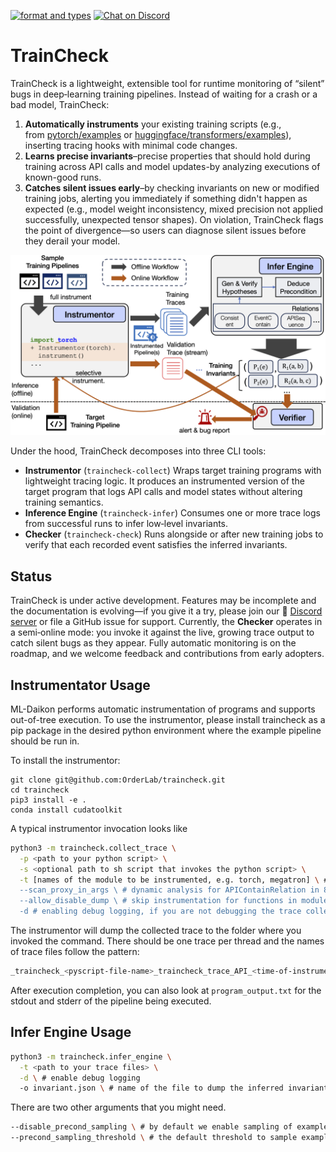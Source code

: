 
[![format and types](https://github.com/OrderLab/traincheck/actions/workflows/pre-commit-checks.yml/badge.svg)](https://github.com/OrderLab/traincheck/actions/workflows/pre-commit-checks.yml)
[![Chat on Discord](https://img.shields.io/discord/1362661016760090736?label=Discord&logo=discord&style=flat)](https://discord.gg/DPEd7Xeg)

# TrainCheck

TrainCheck is a lightweight, extensible tool for runtime monitoring of “silent” bugs in deep‑learning training pipelines. Instead of waiting for a crash or a bad model, TrainCheck:
1. **Automatically instruments** your existing training scripts (e.g., from [pytorch/examples](https://github.com/pytorch/examples) or [huggingface/transformers/examples](https://github.com/huggingface/transformers/tree/main/examples)), inserting tracing hooks with minimal code changes.
2. **Learns precise invariants**–precise properties that should hold during training across API calls and model updates-by analyzing executions of known-good runs.
3. **Catches silent issues early**–by checking invariants on new or modified training jobs, alerting you immediately if something didn't happen as expected (e.g., model weight inconsistency, mixed precision not applied successfully, unexpected tensor shapes). On violation, TrainCheck flags the point of divergence—so users can diagnose silent issues before they derail your model.

![Workflow](docs/assets/images/workflow.png)

Under the hood, TrainCheck decomposes into three CLI tools:
- **Instrumentor** (`traincheck-collect`)
  Wraps target training programs with lightweight tracing logic. It produces an instrumented version of the target program that logs API calls and model states without altering training semantics.
- **Inference Engine** (`traincheck-infer`)
  Consumes one or more trace logs from successful runs to infer low‑level invariants.
- **Checker** (`traincheck-check`)
  Runs alongside or after new training jobs to verify that each recorded event satisfies the inferred invariants.

## Status

TrainCheck is under active development. Features may be incomplete and the documentation is evolving—if you give it a try, please join our 💬 [Discord server](https://discord.gg/DPEd7Xeg) or file a GitHub issue for support. Currently, the **Checker** operates in a semi‑online mode: you invoke it against the live, growing trace output to catch silent bugs as they appear. Fully automatic monitoring is on the roadmap, and we welcome feedback and contributions from early adopters.

## Instrumentator Usage
ML-Daikon performs automatic instrumentation of programs and supports out-of-tree execution. To use the instrumentor, please install traincheck as a pip package in the desired python environment where the example pipeline should be run in.

To install the instrumentor:
```shell
git clone git@github.com:OrderLab/traincheck.git
cd traincheck
pip3 install -e .
conda install cudatoolkit
```

A typical instrumentor invocation looks like
```bash
python3 -m traincheck.collect_trace \
  -p <path to your python script> \
  -s <optional path to sh script that invokes the python script> \
  -t [names of the module to be instrumented, e.g. torch, megatron] \ # `torch` is the default value here so you probably don't need to set it
  --scan_proxy_in_args \ # dynamic analysis for APIContainRelation in 84911, keep it on
  --allow_disable_dump \ # skip instrumentation for functions in modules specified in config.WRAP_WITHOUT_DUMP, keep it on for instrumentor overhead, inform @Essoz if you need those functions for invariant inference
  -d # enabling debug logging, if you are not debugging the trace collector, you probably don't need it
```

The instrumentor will dump the collected trace to the folder where you invoked the command. There should be one trace per thread and the names of trace files follow the pattern:
```bash
_traincheck_<pyscript-file-name>_traincheck_trace_API_<time-of-instrumentor-invocation>_<process-id>_<thread-id>.log
```
After execution completion, you can also look at `program_output.txt` for the stdout and stderr of the pipeline being executed.

## Infer Engine Usage

```bash
python3 -m traincheck.infer_engine \
  -t <path to your trace files> \
  -d \ # enable debug logging 
  -o invariant.json \ # name of the file to dump the inferred invariants to
```

There are two other arguments that you might need.
```bash
--disable_precond_sampling \ # by default we enable sampling of examples to be used in precondition inference when the number of examples exceeds 10000. Sampling might cause us to lose information and you can disable this behavior by setting this flag.
--precond_sampling_threshold \ # the default threshold to sample examples is 10000, change this if you need to
```
